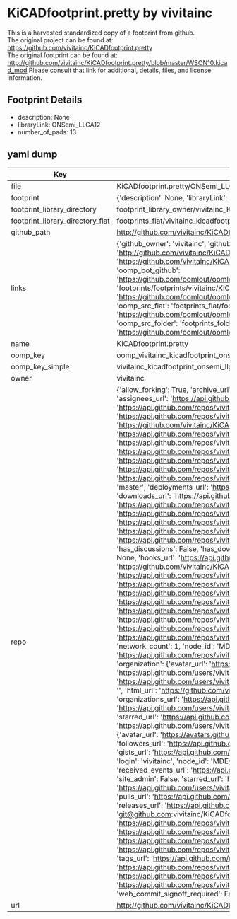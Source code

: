 # KiCADfootprint.pretty by vivitainc  
This is a harvested standardized copy of a footprint from github.  
The original project can be found at:  
https://github.com/vivitainc/KiCADfootprint.pretty  
The original footprint can be found at:
http://github.com/vivitainc/KiCADfootprint.pretty/blob/master/WSON10.kicad_mod
Please consult that link for additional, details, files, and license information.  
## Footprint Details
* description: None  
* libraryLink: ONSemi_LLGA12  
* number_of_pads: 13  
## yaml dump  
| Key | Value |  
| --- | --- |  
| file | KiCADfootprint.pretty/ONSemi_LLGA12.kicad_mod |  
| footprint | {'description': None, 'libraryLink': 'ONSemi_LLGA12', 'number_of_pads': 13} |  
| footprint_library_directory | footprint_library_owner/vivitainc_KiCADfootprint.pretty |  
| footprint_library_directory_flat | footprints_flat/vivitainc_kicadfootprint_onsemi_llga12/working |  
| github_path | http://github.com/vivitainc/KiCADfootprint.pretty/blob/master/ONSemi_LLGA12.kicad_mod |  
| links | {'github_owner': 'vivitainc', 'github_repo_name': 'KiCADfootprint.pretty', 'github_src': 'http://github.com/vivitainc/KiCADfootprint.pretty/blob/master/WSON10.kicad_mod', 'github_src_repo': 'https://github.com/vivitainc/KiCADfootprint.pretty', 'oomp_bot': 'footprints/vivitainc_kicadfootprint_onsemi_llga12/working', 'oomp_bot_github': 'https://github.com/oomlout/oomlout_oomp_footprint_bot/tree/main/footprints/vivitainc_kicadfootprint_onsemi_llga12/working', 'oomp_doc': 'footprints/footprints/vivitainc/KiCADfootprint/ONSemi_LLGA12/working/', 'oomp_doc_github': 'https://github.com/oomlout/oomlout_oomp_footprint_doc/tree/main/footprints/footprints/vivitainc/KiCADfootprint/ONSemi_LLGA12/working', 'oomp_src_flat': 'footprints_flat/footprints_flat/vivitainc_kicadfootprint_onsemi_llga12/working', 'oomp_src_flat_github': 'https://github.com/oomlout/oomlout_oomp_footprint_src/tree/main/footprints_flat/vivitainc_kicadfootprint_onsemi_llga12/working', 'oomp_src_folder': 'footprints_folder/footprints_folder/vivitainc/KiCADfootprint/ONSemi_LLGA12/working', 'oomp_src_folder_github': 'https://github.com/oomlout/oomlout_oomp_footprint_src/tree/main/footprints_folder/vivitainc/KiCADfootprint/ONSemi_LLGA12/working'} |  
| name | KiCADfootprint.pretty |  
| oomp_key | oomp_vivitainc_kicadfootprint_onsemi_llga12 |  
| oomp_key_simple | vivitainc_kicadfootprint_onsemi_llga12 |  
| owner | vivitainc |  
| repo | {'allow_forking': True, 'archive_url': 'https://api.github.com/repos/vivitainc/KiCADfootprint.pretty/{archive_format}{/ref}', 'archived': False, 'assignees_url': 'https://api.github.com/repos/vivitainc/KiCADfootprint.pretty/assignees{/user}', 'blobs_url': 'https://api.github.com/repos/vivitainc/KiCADfootprint.pretty/git/blobs{/sha}', 'branches_url': 'https://api.github.com/repos/vivitainc/KiCADfootprint.pretty/branches{/branch}', 'clone_url': 'https://github.com/vivitainc/KiCADfootprint.pretty.git', 'collaborators_url': 'https://api.github.com/repos/vivitainc/KiCADfootprint.pretty/collaborators{/collaborator}', 'comments_url': 'https://api.github.com/repos/vivitainc/KiCADfootprint.pretty/comments{/number}', 'commits_url': 'https://api.github.com/repos/vivitainc/KiCADfootprint.pretty/commits{/sha}', 'compare_url': 'https://api.github.com/repos/vivitainc/KiCADfootprint.pretty/compare/{base}...{head}', 'contents_url': 'https://api.github.com/repos/vivitainc/KiCADfootprint.pretty/contents/{+path}', 'contributors_url': 'https://api.github.com/repos/vivitainc/KiCADfootprint.pretty/contributors', 'created_at': '2017-10-04T03:11:15Z', 'default_branch': 'master', 'deployments_url': 'https://api.github.com/repos/vivitainc/KiCADfootprint.pretty/deployments', 'description': None, 'disabled': False, 'downloads_url': 'https://api.github.com/repos/vivitainc/KiCADfootprint.pretty/downloads', 'events_url': 'https://api.github.com/repos/vivitainc/KiCADfootprint.pretty/events', 'fork': False, 'forks': 1, 'forks_count': 1, 'forks_url': 'https://api.github.com/repos/vivitainc/KiCADfootprint.pretty/forks', 'full_name': 'vivitainc/KiCADfootprint.pretty', 'git_commits_url': 'https://api.github.com/repos/vivitainc/KiCADfootprint.pretty/git/commits{/sha}', 'git_refs_url': 'https://api.github.com/repos/vivitainc/KiCADfootprint.pretty/git/refs{/sha}', 'git_tags_url': 'https://api.github.com/repos/vivitainc/KiCADfootprint.pretty/git/tags{/sha}', 'git_url': 'git://github.com/vivitainc/KiCADfootprint.pretty.git', 'has_discussions': False, 'has_downloads': True, 'has_issues': True, 'has_pages': False, 'has_projects': True, 'has_wiki': True, 'homepage': None, 'hooks_url': 'https://api.github.com/repos/vivitainc/KiCADfootprint.pretty/hooks', 'html_url': 'https://github.com/vivitainc/KiCADfootprint.pretty', 'id': 105727214, 'is_template': False, 'issue_comment_url': 'https://api.github.com/repos/vivitainc/KiCADfootprint.pretty/issues/comments{/number}', 'issue_events_url': 'https://api.github.com/repos/vivitainc/KiCADfootprint.pretty/issues/events{/number}', 'issues_url': 'https://api.github.com/repos/vivitainc/KiCADfootprint.pretty/issues{/number}', 'keys_url': 'https://api.github.com/repos/vivitainc/KiCADfootprint.pretty/keys{/key_id}', 'labels_url': 'https://api.github.com/repos/vivitainc/KiCADfootprint.pretty/labels{/name}', 'language': None, 'languages_url': 'https://api.github.com/repos/vivitainc/KiCADfootprint.pretty/languages', 'license': None, 'merges_url': 'https://api.github.com/repos/vivitainc/KiCADfootprint.pretty/merges', 'milestones_url': 'https://api.github.com/repos/vivitainc/KiCADfootprint.pretty/milestones{/number}', 'mirror_url': None, 'name': 'KiCADfootprint.pretty', 'network_count': 1, 'node_id': 'MDEwOlJlcG9zaXRvcnkxMDU3MjcyMTQ=', 'notifications_url': 'https://api.github.com/repos/vivitainc/KiCADfootprint.pretty/notifications{?since,all,participating}', 'open_issues': 0, 'open_issues_count': 0, 'organization': {'avatar_url': 'https://avatars.githubusercontent.com/u/15338952?v=4', 'events_url': 'https://api.github.com/users/vivitainc/events{/privacy}', 'followers_url': 'https://api.github.com/users/vivitainc/followers', 'following_url': 'https://api.github.com/users/vivitainc/following{/other_user}', 'gists_url': 'https://api.github.com/users/vivitainc/gists{/gist_id}', 'gravatar_id': '', 'html_url': 'https://github.com/vivitainc', 'id': 15338952, 'login': 'vivitainc', 'node_id': 'MDEyOk9yZ2FuaXphdGlvbjE1MzM4OTUy', 'organizations_url': 'https://api.github.com/users/vivitainc/orgs', 'received_events_url': 'https://api.github.com/users/vivitainc/received_events', 'repos_url': 'https://api.github.com/users/vivitainc/repos', 'site_admin': False, 'starred_url': 'https://api.github.com/users/vivitainc/starred{/owner}{/repo}', 'subscriptions_url': 'https://api.github.com/users/vivitainc/subscriptions', 'type': 'Organization', 'url': 'https://api.github.com/users/vivitainc'}, 'owner': {'avatar_url': 'https://avatars.githubusercontent.com/u/15338952?v=4', 'events_url': 'https://api.github.com/users/vivitainc/events{/privacy}', 'followers_url': 'https://api.github.com/users/vivitainc/followers', 'following_url': 'https://api.github.com/users/vivitainc/following{/other_user}', 'gists_url': 'https://api.github.com/users/vivitainc/gists{/gist_id}', 'gravatar_id': '', 'html_url': 'https://github.com/vivitainc', 'id': 15338952, 'login': 'vivitainc', 'node_id': 'MDEyOk9yZ2FuaXphdGlvbjE1MzM4OTUy', 'organizations_url': 'https://api.github.com/users/vivitainc/orgs', 'received_events_url': 'https://api.github.com/users/vivitainc/received_events', 'repos_url': 'https://api.github.com/users/vivitainc/repos', 'site_admin': False, 'starred_url': 'https://api.github.com/users/vivitainc/starred{/owner}{/repo}', 'subscriptions_url': 'https://api.github.com/users/vivitainc/subscriptions', 'type': 'Organization', 'url': 'https://api.github.com/users/vivitainc'}, 'private': False, 'pulls_url': 'https://api.github.com/repos/vivitainc/KiCADfootprint.pretty/pulls{/number}', 'pushed_at': '2023-06-30T06:46:04Z', 'releases_url': 'https://api.github.com/repos/vivitainc/KiCADfootprint.pretty/releases{/id}', 'size': 273, 'ssh_url': 'git@github.com:vivitainc/KiCADfootprint.pretty.git', 'stargazers_count': 2, 'stargazers_url': 'https://api.github.com/repos/vivitainc/KiCADfootprint.pretty/stargazers', 'statuses_url': 'https://api.github.com/repos/vivitainc/KiCADfootprint.pretty/statuses/{sha}', 'subscribers_count': 2, 'subscribers_url': 'https://api.github.com/repos/vivitainc/KiCADfootprint.pretty/subscribers', 'subscription_url': 'https://api.github.com/repos/vivitainc/KiCADfootprint.pretty/subscription', 'svn_url': 'https://github.com/vivitainc/KiCADfootprint.pretty', 'tags_url': 'https://api.github.com/repos/vivitainc/KiCADfootprint.pretty/tags', 'teams_url': 'https://api.github.com/repos/vivitainc/KiCADfootprint.pretty/teams', 'temp_clone_token': None, 'topics': [], 'trees_url': 'https://api.github.com/repos/vivitainc/KiCADfootprint.pretty/git/trees{/sha}', 'updated_at': '2022-11-07T00:47:16Z', 'url': 'https://api.github.com/repos/vivitainc/KiCADfootprint.pretty', 'visibility': 'public', 'watchers': 2, 'watchers_count': 2, 'web_commit_signoff_required': False} |  
| url | http://github.com/vivitainc/KiCADfootprint.pretty |  

